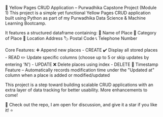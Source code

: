 🚀 Yellow Pages CRUD Application – Purwadhika Capstone Project (Module 1)
This project is a simple yet functional Yellow Pages CRUD application built using Python as part of my Purwadhika Data Science & Machine Learning Bootcamp. 

It features a structured dataframe containing:
📌 Name of Place
🏢 Category of Place
📍 Location Address
🏷️ Postal Code
📞 Telephone Number

Core Features:
➕ Append new places - CREATE
✔️ Display all stored places - READ
✏️ Update specific columns (choose up to 5 or skip updates by entering 'N') - UPDATE
❌ Delete places using index - DELETE
📅 Timestamp Feature – Automatically records modification time under the "Updated at" column when a place is added or modified/updated

This project is a step toward building scalable CRUD applications with an extra layer of data tracking for better usability. 
More enhancements to come!

🔗 Check out the repo, I am open for discussion, and give it a star if you like it! ⭐
